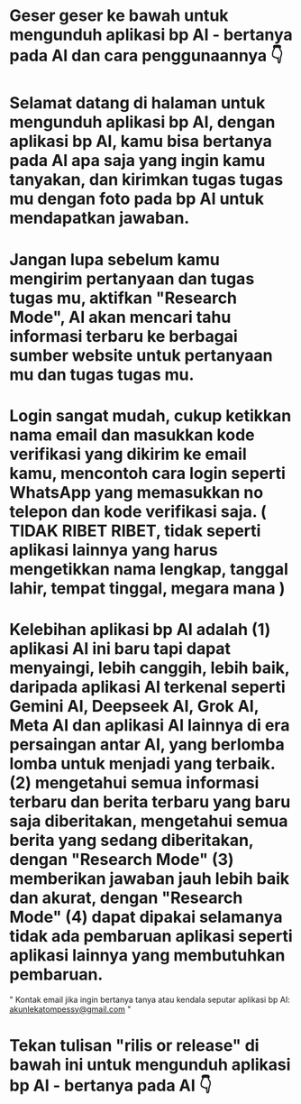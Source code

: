 # Geser geser ke bawah untuk mengunduh aplikasi bp AI - bertanya pada AI dan cara penggunaannya 👇
 
# Selamat datang di halaman untuk mengunduh aplikasi bp AI, dengan aplikasi bp AI, kamu bisa bertanya pada AI apa saja yang ingin kamu tanyakan, dan kirimkan tugas tugas mu dengan foto pada bp AI untuk mendapatkan jawaban.

# Jangan lupa sebelum kamu mengirim pertanyaan dan tugas tugas mu, aktifkan "Research Mode", AI akan mencari tahu informasi terbaru ke berbagai sumber website untuk pertanyaan mu dan tugas tugas mu.

# Login sangat mudah, cukup ketikkan nama email dan masukkan kode verifikasi yang dikirim ke email kamu, mencontoh cara login seperti WhatsApp yang memasukkan no telepon dan kode verifikasi saja. ( TIDAK RIBET RIBET, tidak seperti aplikasi lainnya yang harus mengetikkan nama lengkap, tanggal lahir, tempat tinggal, megara mana )

# Kelebihan aplikasi bp AI adalah (1) aplikasi AI ini baru tapi dapat menyaingi, lebih canggih, lebih baik, daripada aplikasi AI terkenal seperti Gemini AI, Deepseek AI, Grok AI, Meta AI dan aplikasi AI lainnya di era persaingan antar AI, yang berlomba lomba untuk menjadi yang terbaik. (2) mengetahui semua informasi terbaru dan berita terbaru yang baru saja diberitakan, mengetahui semua berita yang sedang diberitakan, dengan "Research Mode" (3) memberikan jawaban jauh lebih baik dan akurat, dengan "Research Mode" (4) dapat dipakai selamanya tidak ada pembaruan aplikasi seperti aplikasi lainnya yang membutuhkan pembaruan.

" Kontak email jika ingin bertanya tanya atau kendala seputar aplikasi bp AI: akunlekatompessy@gmail.com "

# Tekan tulisan "rilis or release" di bawah ini untuk mengunduh aplikasi bp AI - bertanya pada AI 👇
